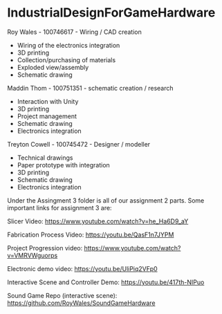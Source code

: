 # IndustrialDesignForGameHardware


Roy Wales - 100746617 - Wiring / CAD creation
  - Wiring of the electronics integration
  - 3D printing
  - Collection/purchasing of materials
  - Exploded view/assembly
  - Schematic drawing


Maddin Thom - 100751351 - schematic creation / research
  - Interaction with Unity
  - 3D printing
  - Project management
  - Schematic drawing
  - Electronics integration


Treyton Cowell - 100745472 - Designer / modeller
  - Technical drawings
  - Paper prototype with integration
  - 3D printing
  - Schematic drawing
  - Electronics integration


Under the Assingment 3 folder is all of our assignment 2 parts. Some important links for assignment 3 are:
  
Slicer Video: https://www.youtube.com/watch?v=he_Ha6D9_aY 

Fabrication Process Video: https://youtu.be/QasF1n7JYPM 

Project Progression video: https://www.youtube.com/watch?v=VMRVWguorps 

Electronic demo video: https://youtu.be/UliPiq2VFp0 

Interactive Scene and Controller Demo:  https://youtu.be/417th-NIPuo 

Sound Game Repo (interactive scene): https://github.com/RoyWales/SoundGameHardware
    



